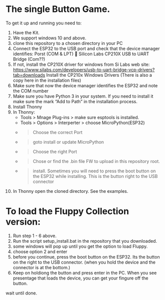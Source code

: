# The single Button Game. 

To get it up and running you need to:
1. Have the Kit.
2. We support windows 10 and above.
2. clone this repository to a chosen directory in your PC
3. Connect the ESP32 to the USB port and check that the device manager identifies:
	Porst (COM & LPT)  Silicon Labs CP210X USB to UART Bridge (Com??)
4. If not, install the CP210X driver for windows from Si Labs web site: 
	https://www.silabs.com/developers/usb-to-uart-bridge-vcp-drivers?tab=downloads
	Install the CP210x Windows Drivers
	(There is also a copy here in the installation files)
5. Make sure that now the device manager identifies the ESP32 and note the COM number
6. Make sure you have Python 3 in your system. If you need to install it make sure the mark “Add to Path” in the installation process. 
7. Install Thonny
8. In Thonny: 
	- Tools > Mnage Plug-ins > make sure esptools is installed. 
	- Tools > Options > Interperter > choose MicroPython(ESP32)
	- > Choose the correct Port
	- > goto install or update MicroPython
	- > Choose the right Port
	- > Chose or find the .bin file FW to upload in this repository root. 
	- > install. Sometimes you will need to press the boot button on the ESP32 while installing. This is the button right to the USB connector
9. In Thonny open the cloned directory. See the examples.

# To load the Fluppy Collection version:
1. Run step 1 - 6 above. 
2. Run the script setup_install.bat in the repository that you downloaded. 
3. some windows will pop up until you get the option to load Fluppy. 
4. choose option 2 and enter
5. before you continue, press the boot button on the ESP32. Its the button on the right to the USB connector. 
	(when you hold the device and the connector is at the bottom.)
6. Keep on holdiong the button and press enter in the PC. When you see presentage that loads the device, you can get your fingure off the button. 

wait until done.

